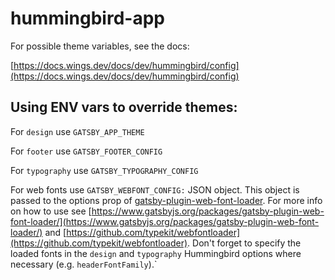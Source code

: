 # hummingbird-app

For possible theme variables, see the docs:

[https://docs.wings.dev/docs/dev/hummingbird/config](https://docs.wings.dev/docs/dev/hummingbird/config)

## Using ENV vars to override themes:

For `design` use `GATSBY_APP_THEME`

For `footer` use `GATSBY_FOOTER_CONFIG`

For `typography` use `GATSBY_TYPOGRAPHY_CONFIG`

For web fonts use `GATSBY_WEBFONT_CONFIG:` JSON object. This object is passed to the options prop of [gatsby-plugin-web-font-loader](https://www.gatsbyjs.org/packages/gatsby-plugin-web-font-loader/). For more info on how to use see [https://www.gatsbyjs.org/packages/gatsby-plugin-web-font-loader/](https://www.gatsbyjs.org/packages/gatsby-plugin-web-font-loader/) and [https://github.com/typekit/webfontloader](https://github.com/typekit/webfontloader). Don't forget to specify the loaded fonts in the `design` and `typography` Hummingbird options where necessary (e.g. `headerFontFamily`).`